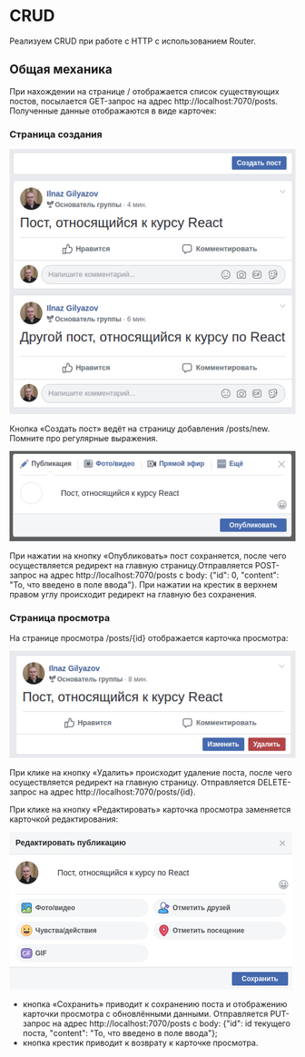 # CRUD

Реализуем CRUD при работе с HTTP с использованием Router.

## Общая механика

При нахождении на странице / отображается список существующих постов, посылается GET-запрос на адрес http://localhost:7070/posts. Полученные данные отображаются в виде карточек:

### Страница создания

![main page](public/main.png)

Кнопка «Создать пост» ведёт на страницу добавления /posts/new. Помните про регулярные выражения.

![new post](public/new.png)

При нажатии на кнопку «Опубликовать» пост сохраняется, после чего осуществляется редирект на главную страницу.Отправляется POST-запрос на адрес http://localhost:7070/posts с body: {"id": 0, "content": "То, что введено в поле ввода"}. При нажатии на крестик в верхнем правом углу происходит редирект на главную без сохранения.

### Страница просмотра

На странице просмотра /posts/{id} отображается карточка просмотра:

![view post](public/view.png)

При клике на кнопку «Удалить» происходит удаление поста, после чего осуществляется редирект на главную страницу. Отправляется DELETE-запрос на адрес http://localhost:7070/posts/{id}.

При клике на кнопку «Редактировать» карточка просмотра заменяется карточкой редактирования:

![edit post](public/edit.png)

-  кнопка «Сохранить» приводит к сохранению поста и отображению карточки просмотра с обновлёнными данными. Отправляется PUT-запрос на адрес http://localhost:7070/posts с body: {"id": id текущего поста, "content": "То, что введено в поле ввода"};
-  кнопка крестик приводит к возврату к карточке просмотра.
